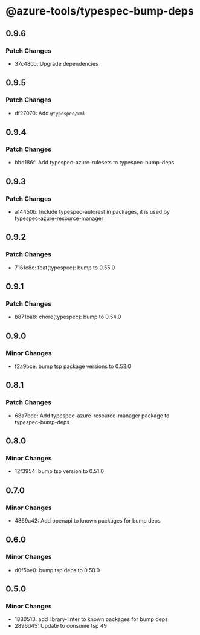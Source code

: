 # @azure-tools/typespec-bump-deps

## 0.9.6

### Patch Changes

- 37c48cb: Upgrade dependencies

## 0.9.5

### Patch Changes

- df27070: Add `@typespec/xml`

## 0.9.4

### Patch Changes

- bbd186f: Add typespec-azure-rulesets to typespec-bump-deps

## 0.9.3

### Patch Changes

- a14450b: Include typespec-autorest in packages, it is used by typespec-azure-resource-manager

## 0.9.2

### Patch Changes

- 7161c8c: feat(typespec): bump to 0.55.0

## 0.9.1

### Patch Changes

- b871ba8: chore(typespec): bump to 0.54.0

## 0.9.0

### Minor Changes

- f2a9bce: bump tsp package versions to 0.53.0

## 0.8.1

### Patch Changes

- 68a7bde: Add typespec-azure-resource-manager package to typespec-bump-deps

## 0.8.0

### Minor Changes

- 12f3954: bump tsp version to 0.51.0

## 0.7.0

### Minor Changes

- 4869a42: Add openapi to known packages for bump deps

## 0.6.0

### Minor Changes

- d0f5be0: bump tsp deps to 0.50.0

## 0.5.0

### Minor Changes

- 1880513: add library-linter to known packages for bump deps
- 2896d45: Update to consume tsp 49
